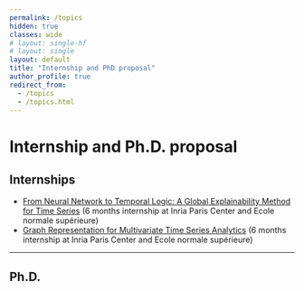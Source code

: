 ```yaml
---
permalink: /topics
hidden: true
classes: wide
# layout: single-hf
# layout: single
layout: default
title: "Internship and PhD proposal"
author_profile: true
redirect_from: 
  - /topics
  - /topics.html
---
```


# Internship and Ph.D. proposal


## Internships

* [From Neural Network to Temporal Logic: A Global Explainability Method for Time Series](https://boniolp.github.io/assets/topics/internship_topic_explanation.pdf) (6 months internship at Inria Paris Center and Ecole normale supérieure)
* [Graph Representation for Multivariate Time Series Analytics](https://boniolp.github.io/assets/topics/internship_topic_graph.pdf) (6 months internship at Inria Paris Center and Ecole normale supérieure)

***

## Ph.D.

